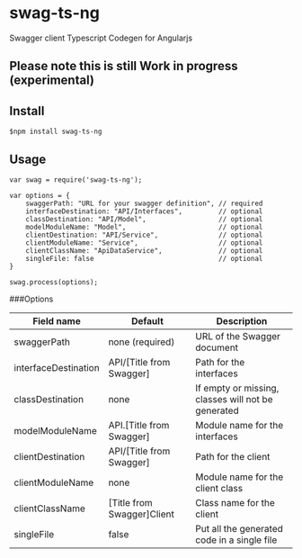# swag-ts-ng
Swagger client Typescript Codegen for Angularjs


## Please note this is still Work in progress (experimental)

## Install

    $npm install swag-ts-ng


## Usage

    var swag = require('swag-ts-ng');

    var options = {
        swaggerPath: "URL for your swagger definition", // required
        interfaceDestination: "API/Interfaces",         // optional
        classDestination: "API/Model",                  // optional
        modelModuleName: "Model",                       // optional
        clientDestination: "API/Service",               // optional
        clientModuleName: "Service",                    // optional
        clientClassName: "ApiDataService",              // optional
        singleFile: false                               // optional
    }
    
    swag.process(options);

###Options

| Field name          | Default                    | Description                                        |
|---------------------|----------------------------|----------------------------------------------------|
| swaggerPath         | none (required)            | URL of the Swagger document                        |
| interfaceDestination| API/[Title from Swagger]   | Path for the interfaces                            |
| classDestination    | none                       | If empty or missing, classes will not be generated |
| modelModuleName     | API.[Title from Swagger]   | Module name for the interfaces                     |
| clientDestination   | API/[Title from Swagger]   | Path for the client                                |
| clientModuleName    | none                       | Module name for the client class                   |
| clientClassName     | [Title from Swagger]Client | Class name for the client                          |
| singleFile          | false                      | Put all the generated code in a single file        |
